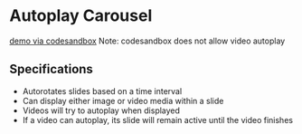 # Autoplay Carousel

[demo via codesandbox](https://codesandbox.io/s/github/smatysik/autoplay-carousel)
Note: codesandbox does not allow video autoplay

## Specifications

- Autorotates slides based on a time interval
- Can display either image or video media within a slide
- Videos will try to autoplay when displayed
- If a video can autoplay, its slide will remain active until the video finishes
